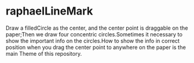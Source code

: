 raphaelLineMark
===============

Draw a filledCircle as the center, and the center point is draggable on the paper;Then we draw four concentric circles.Sometimes it necessary to show the important info on the circles.How to show the info in correct position when you drag the center point to anywhere on the paper is the main Theme of this repository.
